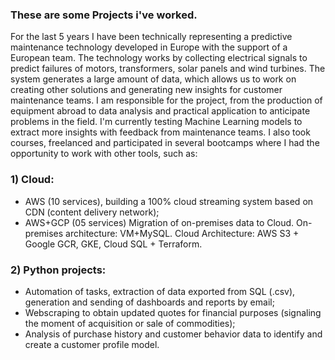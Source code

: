 ### These are some Projects i've worked.

For the last 5 years I have been technically representing a predictive maintenance technology developed in Europe with the support of a European team. The technology works by collecting electrical signals to predict failures of motors, transformers, solar panels and wind turbines. The system generates a large amount of data, which allows us to work on creating other solutions and generating new insights for customer maintenance teams. I am responsible for the project, from the production of equipment abroad to data analysis and practical application to anticipate problems in the field. I'm currently testing Machine Learning models to extract more insights with feedback from maintenance teams.
I also took courses, freelanced and participated in several bootcamps where I had the opportunity to work with other tools, such as:

### 1) Cloud:
- AWS (10 services), building a 100% cloud streaming system based on CDN (content delivery network);
- AWS+GCP (05 services) Migration of on-premises data to Cloud. On-premises architecture: VM+MySQL. Cloud Architecture: AWS S3 + Google GCR, GKE, Cloud SQL + Terraform.

### 2) Python projects:
- Automation of tasks, extraction of data exported from SQL (.csv), generation and sending of dashboards and reports by email;
- Webscraping to obtain updated quotes for financial purposes (signaling the moment of acquisition or sale of commodities);
- Analysis of purchase history and customer behavior data to identify and create a customer profile model.

